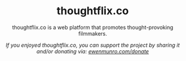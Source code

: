 <h1 align="center">thoughtflix.co</h1>

<p align="center">thoughtflix.co is a web platform that promotes thought-provoking filmmakers.</p>

<p align="center"><i>If you enjoyed thoughtflix.co, you can support the project by sharing it and/or donating via: <a href="https://ewenmunro.com/donate">ewenmunro.com/donate<a></i></p>
